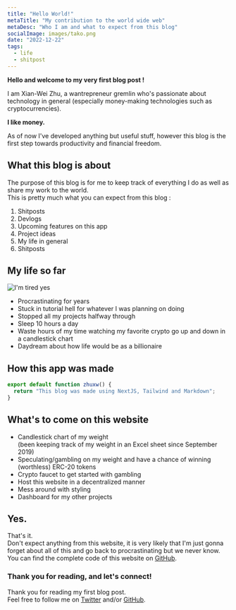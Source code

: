 ```yaml
---
title: "Hello World!"
metaTitle: "My contribution to the world wide web"
metaDesc: "Who I am and what to expect from this blog"
socialImage: images/tako.png
date: "2022-12-22"
tags:
  - life
  - shitpost
---
```


**Hello and welcome to my very first blog post !**

I am Xian-Wei Zhu, a wantrepreneur gremlin who's passionate about technology in general (especially money-making technologies such as cryptocurrencies).

**I like money.**

As of now I've developed anything but useful stuff, however this blog is the first step towards productivity and financial freedom.

## What this blog is about

The purpose of this blog is for me to keep track of everything I do as well as share my work to the world. \
This is pretty much what you can expect from this blog :

1. Shitposts
2. Devlogs
3. Upcoming features on this app
4. Project ideas
5. My life in general
6. Shitposts

## My life so far

![I'm tired yes](/images/imtired.png)

- Procrastinating for years
- Stuck in tutorial hell for whatever I was planning on doing
- Stopped all my projects halfway through
- Sleep 10 hours a day
- Waste hours of my time watching my favorite crypto go up and down in a candlestick chart
- Daydream about how life would be as a billionaire

## How this app was made

```js
export default function zhuxw() {
  return "This blog was made using NextJS, Tailwind and Markdown";
}
```

## What's to come on this website

- Candlestick chart of my weight \
  (been keeping track of my weight in an Excel sheet since September 2019)
- Speculating/gambling on my weight and have a chance of winning (worthless) ERC-20 tokens
- Crypto faucet to get started with gambling
- Host this website in a decentralized manner
- Mess around with styling
- Dashboard for my other projects

## Yes.

That's it. \
Don't expect anything from this website, it is very likely that I'm just gonna forget about all of this and go back to procrastinating but we never know. \
You can find the complete code of this website on [GitHub](https://github.com/Xian-Wei/zhuxw/tree/develop).

### Thank you for reading, and let's connect!

Thank you for reading my first blog post. \
Feel free to follow me on [Twitter](https://twitter.com/xianweizhu) and/or [GitHub](https://github.com/Xian-Wei).
